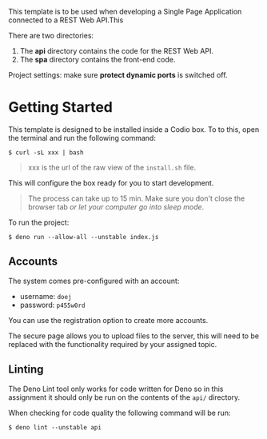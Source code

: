 This template is to be used when developing a Single Page Application connected
to a REST Web API.This

There are two directories:

1. The **api** directory contains the code for the REST Web API.
2. The **spa** directory contains the front-end code.

Project settings: make sure **protect dynamic ports** is switched off.

# Getting Started

This template is designed to be installed inside a Codio box. To to this, open
the terminal and run the following command:

```
$ curl -sL xxx | bash
```

> xxx is the url of the raw view of the `install.sh` file.

This will configure the box ready for you to start development.

> The process can take up to 15 min. Make sure you don't close the browser tab
> _or let your computer go into sleep mode_.

To run the project:

```
$ deno run --allow-all --unstable index.js
```

## Accounts

The system comes pre-configured with an account:

- username: `doej`
- password: `p455w0rd`

You can use the registration option to create more accounts.

The secure page allows you to upload files to the server, this will need to be
replaced with the functionality required by your assigned topic.

## Linting

The Deno Lint tool only works for code written for Deno so in this assignment it
should only be run on the contents of the `api/` directory.

When checking for code quality the following command will be run:

```
$ deno lint --unstable api
```

